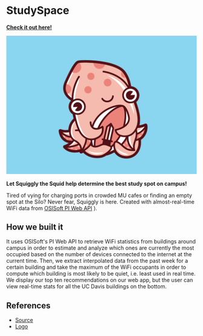 # StudySpace

[__Check it out here!__](https://silkthyme.github.io/studyspace/studyspace.html)

![Squiggly the Squid](https://github.com/silkthyme/studyspace/blob/master/krakenkid.png)

__Let Squiggly the Squid help determine the best study spot on campus!__

Tired of vying for charging ports in crowded MU cafes or finding an empty spot at the Silo? Never fear, Squiggly is here. Created with almost-real-time WiFi data from [OSISoft PI Web API](https://ucd-pi-iis.ou.ad3.ucdavis.edu/piwebapi)
).

## How we built it

It uses OSISoft's PI Web API to retrieve WiFi statistics from buildings around campus in order to estimate and analyze which ones are currently the most occupied based on the number of devices connected to the internet at the current time. Then, we extract interpolated data from the past week for a certain building and take the maximum of the WiFi occupants in order to compute which building is most likely to be quiet, i.e. least used in real time. We display our top ten recommendations on our web app, but the user can view real-time stats for all the UC Davis buildings on the bottom.

## References

- [Source](https://codepen.io/hexagoncircle/pen/ZQrvyR)
- [Logo](https://dribbble.com/shots/2080003-Kraken-Kid)
